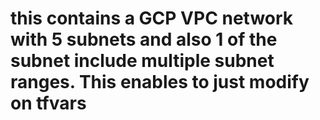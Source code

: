 # this contains a GCP VPC network with 5 subnets and also 1 of the subnet include multiple subnet ranges. This enables to just modify on tfvars
